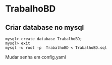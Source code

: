 # TrabalhoBD

## Criar database no mysql
```
mysql> create database TrabalhoBD;
mysql> exit
mysql -u root -p  TrabalhoBD < TrabalhoBD.sql
```

Mudar senha em config.yaml
